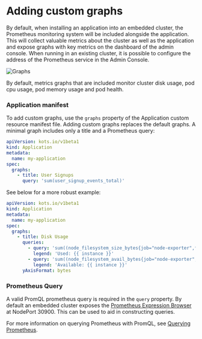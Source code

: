 # Adding custom graphs

By default, when installing an application into an embedded cluster, the Prometheus monitoring system will be included alongside the application.
This will collect valuable metrics about the cluster as well as the application and expose graphs with key metrics on the dashboard of the admin console.
When running in an existing cluster, it is possible to configure the address of the Prometheus service in the Admin Console.

![Graphs](/images/kotsadm-dashboard-graph.png)

By default, metrics graphs that are included monitor cluster disk usage, pod cpu usage, pod memory usage and pod health.

### Application manifest

To add custom graphs, use the `graphs` property of the Application custom resource manifest file.
Adding custom graphs replaces the default graphs.
A minimal graph includes only a title and a Prometheus query:

```yaml
apiVersion: kots.io/v1beta1
kind: Application
metadata:
  name: my-application
spec:
  graphs:
    - title: User Signups
      query: 'sum(user_signup_events_total)'
```

See below for a more robust example:

```yaml
apiVersion: kots.io/v1beta1
kind: Application
metadata:
  name: my-application
spec:
  graphs:
    - title: Disk Usage
      queries:
        - query: 'sum((node_filesystem_size_bytes{job="node-exporter",fstype!="",instance!=""} - node_filesystem_avail_bytes{job="node-exporter", fstype!=""})) by (instance)'
          legend: 'Used: {{ instance }}'
        - query: 'sum((node_filesystem_avail_bytes{job="node-exporter",fstype!="",instance!=""})) by (instance)'
          legend: 'Available: {{ instance }}'
      yAxisFormat: bytes
```

### Prometheus Query

A valid PromQL prometheus query is required in the `query` property.
By default an embedded cluster exposes the [Prometheus Expression Browser](https://prometheus.io/docs/visualization/browser/) at NodePort 30900.
This can be used to aid in constructing queries.

For more information on querying Prometheus with PromQL, see [Querying Prometheus](https://prometheus.io/docs/prometheus/latest/querying/basics/).
